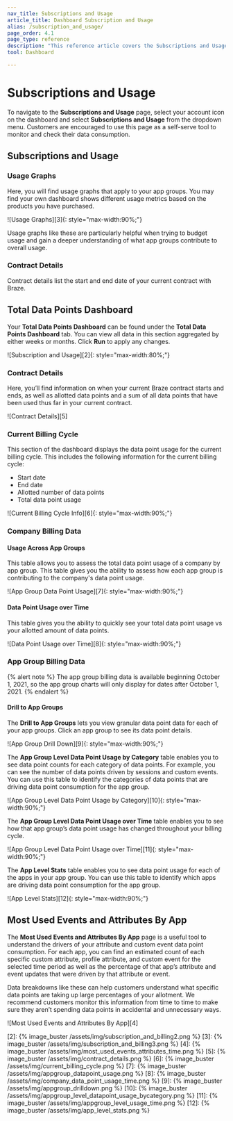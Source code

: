 ```yaml
---
nav_title: Subscriptions and Usage
article_title: Dashboard Subscription and Usage
alias: /subscription_and_usage/
page_order: 4.1
page_type: reference
description: "This reference article covers the Subscriptions and Usage page, where you can monitor and check your data consumption."
tool: Dashboard

---
```


# Subscriptions and Usage

To navigate to the **Subscriptions and Usage** page, select your account icon on the dashboard and select __Subscriptions and Usage__ from the dropdown menu. Customers are encouraged to use this page as a self-serve tool to monitor and check their data consumption. 

## Subscriptions and Usage

### Usage Graphs

Here, you will find usage graphs that apply to your app groups. You may find your own dashboard shows different usage metrics based on the products you have purchased. 

![Usage Graphs][3]{: style="max-width:90%;"}

Usage graphs like these are particularly helpful when trying to budget usage and gain a deeper understanding of what app groups contribute to overall usage.

### Contract Details

Contract details list the start and end date of your current contract with Braze.

## Total Data Points Dashboard

Your **Total Data Points Dashboard** can be found under the __Total Data Points Dashboard__ tab. You can view all data in this section aggregated by either weeks or months. Click **Run** to apply any changes.

![Subscription and Usage][2]{: style="max-width:80%;"}

### Contract Details 

Here, you’ll find information on when your current Braze contract starts and ends, as well as allotted data points and a sum of all data points that have been used thus far in your current contract.

![Contract Details][5]

### Current Billing Cycle

This section of the dashboard displays the data point usage for the current billing cycle. This includes the following information for the current billing cycle:
- Start date 
- End date  
- Allotted number of data points 
- Total data point usage 

![Current Billing Cycle Info][6]{: style="max-width:90%;"}

### Company Billing Data

#### Usage Across App Groups 

This table allows you to assess the total data point usage of a company by app group. This table gives you the ability to assess how each app group is contributing to the company's data point usage.

![App Group Data Point Usage][7]{: style="max-width:90%;"}

#### Data Point Usage over Time
This table gives you the ability to quickly see your total data point usage vs your allotted amount of data points. 

![Data Point Usage over Time][8]{: style="max-width:90%;"}

### App Group Billing Data

{% alert note %}
The app group billing data is available beginning October 1, 2021, so the app group charts will only display for dates after October 1, 2021. 
{% endalert %}

#### Drill to App Groups
The **Drill to App Groups** lets you view granular data point data for each of your app groups. Click an app group to see its data point details.

![App Group Drill Down][9]{: style="max-width:90%;"}

The **App Group Level Data Point Usage by Category** table enables you to see data point counts for each category of data points. For example, you can see the number of data points driven by sessions and custom events. You can use this table to identify the categories of data points that are driving data point consumption for the app group.

![App Group Level Data Point Usage by Category][10]{: style="max-width:90%;"}

The **App Group Level Data Point Usage over Time** table enables you to see how that app group’s data point usage has changed throughout your billing cycle.

![App Group Level Data Point Usage over Time][11]{: style="max-width:90%;"}

The **App Level Stats** table enables you to see data point usage for each of the apps in your app group. You can use this table to identify which apps are driving data point consumption for the app group.

![App Level Stats][12]{: style="max-width:90%;"}

## Most Used Events and Attributes By App

The **Most Used Events and Attributes By App** page is a useful tool to understand the drivers of your attribute and custom event data point consumption. For each app, you can find an estimated count of each specific custom attribute, profile attribute, and custom event for the selected time period as well as the percentage of that app’s attribute and event updates that were driven by that attribute or event. 

Data breakdowns like these can help customers understand what specific data points are taking up large percentages of your allotment. We recommend customers monitor this information from time to time to make sure they aren’t spending data points in accidental and unnecessary ways. 

![Most Used Events and Attributes By App][4]



[2]: {% image_buster /assets/img/subscription_and_billing2.png %}
[3]: {% image_buster /assets/img/subscription_and_billing3.png %}
[4]: {% image_buster /assets/img/most_used_events_attributes_time.png %}
[5]: {% image_buster /assets/img/contract_details.png %}
[6]: {% image_buster /assets/img/current_billing_cycle.png %}
[7]: {% image_buster /assets/img/appgroup_datapoint_usage.png %}
[8]: {% image_buster /assets/img/company_data_point_usage_time.png %}
[9]: {% image_buster /assets/img/appgroup_drilldown.png %}
[10]: {% image_buster /assets/img/appgroup_level_datapoint_usage_bycategory.png %}
[11]: {% image_buster /assets/img/appgroup_level_usage_time.png %}
[12]: {% image_buster /assets/img/app_level_stats.png %}
